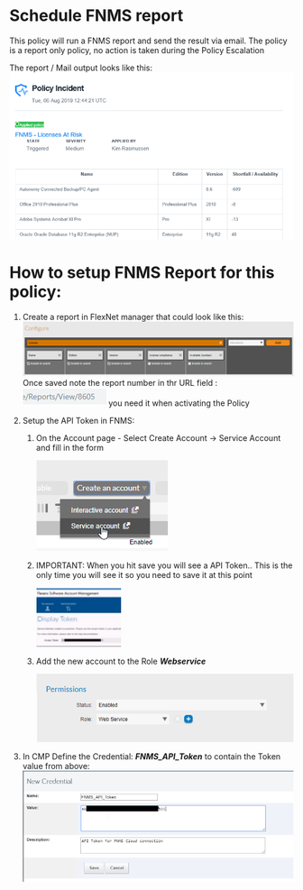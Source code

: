 # Schedule FNMS report
This policy will run a FNMS report and send the result via email.
The policy is a report only policy, no action is taken during the Policy Escalation

The report / Mail output looks like this:
![Alt text][emailoutput]

# How to setup FNMS Report for this policy:

1. Create a report in FlexNet manager that could look like this:
![Alt text][FNMSCloudInstanceReport]
Once saved note the report number in thr URL field :
![Alt text][ReportNumber] you need it when activating the Policy

1. Setup the API Token in FNMS:
    1. On the Account page - Select Create Account -> Service Account and fill in the form

        ![Alt text][CreateServeceAccount]
    1. IMPORTANT: When you hit save you will see a API Token.. This is the only time you will see it so you need to save it at this point
    
        ![Alt text][APIToken]
    1. Add the new account to the Role ___Webservice___

        ![Alt text][WebServiceRole]

1. In CMP Define the Credential: ___FNMS_API_Token___ to contain the Token value from above: 
    ![Alt text][CMPToken]


<!-- Image referances -->
[emailoutput]: images/MailOutput_FNMSLicense.png "email output"
[APIToken]: images/APIToken.png "APIToken"
[CreateServeceAccount]: images/CreateServeceAccount.png "Create Service Account"
[FNMSCloudInstanceReport]: images/FNMSCloudInstanceReport.png "FNMS Cloud Instance Report"
[ReportNumber]: images/ReportNumber.png "ReportNumber"
[WebServiceRole]: images/WebServiceRole.png "WebServiceRole"
[CMPToken]: images/CMP_NewToken.png "CMP Token"

